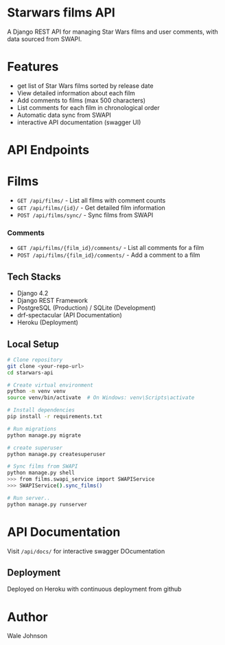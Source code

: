 # Starwars films API

A Django REST API for managing Star Wars films and user comments, with data sourced from SWAPI.

# Features

- get list of Star Wars films sorted by release date
- View detailed information about each film
- Add comments to films (max 500 characters)
- List comments for each film in chronological order
- Automatic data sync from SWAPI
- interactive API documentation (swagger UI)

# API Endpoints

# Films
- `GET /api/films/` - List all films with comment counts
- `GET /api/films/{id}/` - Get detailed film information
- `POST /api/films/sync/` - Sync films from SWAPI

### Comments
- `GET /api/films/{film_id}/comments/` - List all comments for a film
- `POST /api/films/{film_id}/comments/` - Add a comment to a film

## Tech Stacks

- Django 4.2
- Django REST Framework
- PostgreSQL (Production) / SQLite (Development)
- drf-spectacular (API Documentation)
- Heroku (Deployment)

## Local Setup
```bash
# Clone repository
git clone <your-repo-url>
cd starwars-api

# Create virtual environment
python -m venv venv
source venv/bin/activate  # On Windows: venv\Scripts\activate

# Install dependencies
pip install -r requirements.txt

# Run migrations
python manage.py migrate

# create superuser
python manage.py createsuperuser

# Sync films from SWAPI
python manage.py shell
>>> from films.swapi_service import SWAPIService
>>> SWAPIService().sync_films()

# Run server..
python manage.py runserver
```

# API Documentation

Visit `/api/docs/` for interactive swagger DOcumentation

## Deployment

Deployed on Heroku with continuous deployment from github

# Author 

Wale Johnson